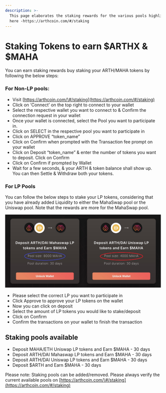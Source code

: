 ```yaml
---
description: >-
  This page elaborates the staking rewards for the various pools highlighted
  here -https://arthcoin.com/#/staking
---
```


# Staking Tokens to earn $ARTHX & $MAHA

You can earn staking rewards buy staking your ARTH/MAHA tokens by following the below steps: 

### For Non-LP pools: 

* Visit [https://arthcoin.com/\#/staking](https://arthcoin.com/#/staking)
* Click on ‘Connect’ on the top right to connect to your wallet
* Select the respective wallet you want to connect to & Confirm the connection request in your wallet
* Once your wallet is connected, select the Pool you want to participate in.
* Click on SELECT in the respective pool you want to participate in
* Click on APPROVE “token\_name”
* Click on Confirm when prompted with the Transaction fee prompt on your wallet
* Click on Deposit “token\_name” & enter the number of tokens you want to deposit. Click on Confirm
* Click on Confirm if prompted by Wallet
* Wait for a few seconds, & your ARTH & token balance shall show up. You can then Settle & Withdraw both your tokens.

### For LP Pools 

You can follow the below steps to stake your LP tokens, considering that you have already added Liquidity to either the MahaSwap pool or the Uniswap pool. Note that the rewards are more for the MahaSwap pool. 

![](../.gitbook/assets/tg_image_29727786-copy.jpeg)

* Please select the correct LP you want to participate in
* Click Approve to approve your LP tokens on the wallet
* Now you can click on deposit
* Select the amount of LP tokens you would like to stake/deposit 
* Click on Confirm 
* Confirm the transactions on your wallet to finish the transaction 

## Staking pools available

* Deposit MAHA/ETH Uniswap LP tokens and Earn $MAHA - 30 days 
* Deposit ARTH/DAI Mahaswap LP tokens and Earn $MAHA - 30 days 
* Deposit ARTH/DAI Uniswap LP tokens and Earn $MAHA - 30 days 
* Deposit $ARTH and Earn $MAHA - 30 days 

  
Please note: Staking pools can be added/removed. Please always verify the current available pools on [https://arthcoin.com/\#/staking](https://arthcoin.com/#/staking) 

